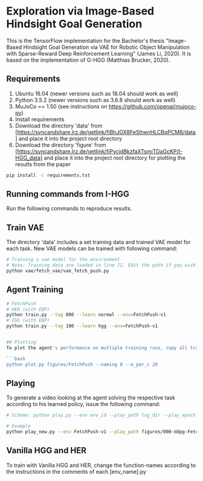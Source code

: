 # Exploration via Image-Based Hindsight Goal Generation

This is the TensorFlow implementation for the Bachelor's thesis "Image-Based Hindsight Goal Generation via VAE for Robotic Object Manipulation with Sparse-Reward Deep Reinforcement Learning" (James Li, 2020). 
It is based on the implementation of G-HGG (Matthias Brucker, 2020).



## Requirements
1. Ubuntu 16.04 (newer versions such as 18.04 should work as well)
2. Python 3.5.2 (newer versions such as 3.6.8 should work as well)
3. MuJoCo == 1.50 (see instructions on https://github.com/openai/mujoco-py)
4. Install requirements
5. Download the directory 'data' from [https://syncandshare.lrz.de/getlink/fiBhJGX8FeSttwnHLCBqPCM8/data] and place it into the project root directory
6. Download the directory 'figure' from [https://syncandshare.lrz.de/getlink/fiPycjdBkzfaXTsmiTDaGcKP/I-HGG_data] and place it into the project root directory for plotting the results from the paper
```bash
pip install -r requirements.txt
```

## Running commands from I-HGG

Run the following commands to reproduce results.

## Train VAE
The directory 'data' includes a set training data and trained VAE model for each task.
New VAE models can be trained with following command:
```bash
# Training a vae model for the environment
# Note: Training data are loaded in line 72. Edit the path if you wish to train with other training data 
python vae/fetch_vae/vae_fetch_push.py
```

## Agent Training

```bash
# FetchPush
# HER (with EBP)
python train.py --tag 000 --learn normal --env=FetchPush-v1
# IGG (with EBP)
python train.py --tag 100 --learn hgg --env=FetchPush-v1


## Plotting
To plot the agent's performance on multiple training runs, copy all training run directories into one directory. For example, we put all FetchPushLabyrinth runs in a directory called BA_Labyrinth, same for FetchPickObstacle (BA_Obstacle), FetchPickNoObstacle (BA_NoObstacle) and FetchPickAndThrow (BA_Throw). naming=0 is recommended as default. For our result plot commands, have a look at create_result_figures.sh. 

```bash
python plot.py figures/FetchPush --naming 0 --e_per_c 20
```

## Playing 

To generate a video looking at the agent solving the respective task according to his learned policy, issue the following command:

```bash
# Scheme: python play.py --env env_id --play_path log_dir --play_epoch <epoch number, latest or best>

# Example
python play_new.py --env FetchPush-v1 --play_path figures/000-ddpg-FetchPush-v1-hgg/ --play_epoch latest
```

## Vanilla HGG and HER

To train with Vanilla HGG and HER, change the function-names according to the instructions in the comments of 
each [env_name].py
